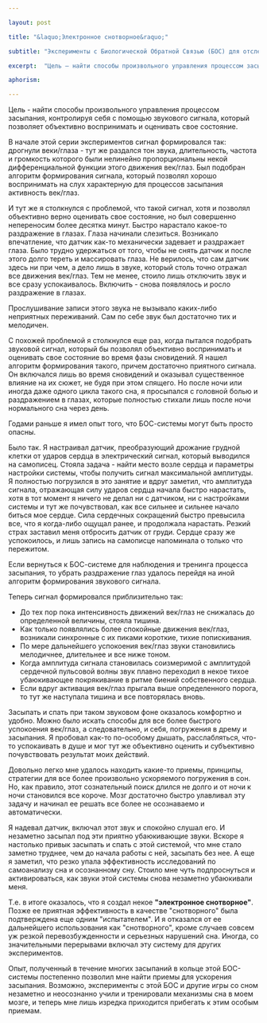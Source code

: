 ```yaml
---

layout: post

title: "&laquo;Электронное снотворное&raquo;" 

subtitle: "Эксперименты с Биологической Обратной Связью (БОС) для отслеживания и тренинга процесса засыпания. "

excerpt:  "Цель – найти способы произвольного управления процессом засыпания, контролируя себя с помощью звукового сигнала, который позволяет объективно воспринимать и оценивать свое состояние.  Годами раньше я имел опыт того, что БОС-системы могут быть просто опасны"

aphorism:

---
```


Цель - найти способы произвольного управления процессом засыпания, контролируя себя с помощью звукового сигнала, который позволяет объективно воспринимать и оценивать свое состояние.

В начале этой серии экспериментов сигнал формировался так: дрогнули веки/глаза - тут же раздался тон звука, длительность, частота и громкость которого были нелинейно пропорциональны некой дифференциальной функции этого движения век/глаз. Был подобран алгоритм формирования сигнала, который позволял хорошо воспринимать на слух характерную для процессов засыпания активность век/глаз.

И тут же я столкнулся с проблемой, что такой сигнал, хотя и позволял объективно верно оценивать свое состояние, но был совершенно непереносим более десятка минут. Быстро нарастало какое-то раздражение в глазах. Глаза начинали слезиться. Возникало впечатление, что датчик как-то механически задевает и раздражает глаза. Было трудно удержаться от того, чтобы не снять датчик и после этого долго тереть и массировать глаза. Не верилось, что сам датчик здесь ни при чем, а дело лишь в звуке, который столь точно отражал все движения век/глаз. Тем не менее, стоило лишь отключить звук и все сразу успокаивалось. Включить - снова появлялось и росло раздражение в глазах.

Прослушивание записи этого звука не вызывало каких-либо неприятных переживаний. Сам по себе звук был достаточно тих и мелодичен.

С похожей проблемой я столкнулся еще раз, когда пытался подобрать звуковой сигнал, который бы позволял объективно воспринимать и оценивать свое состояние во время фазы сновидений. Я нашел алгоритм формирования такого, причем достаточно приятного сигнала. Он включался лишь во время сновидений и оказывал существенное влияние на их сюжет, не будя при этом спящего. Но после ночи или иногда даже одного цикла такого сна, я просыпался с головной болью и раздражением в глазах, которые полностью стихали лишь после ночи нормального сна через день.

Годами раньше я имел опыт того, что БОС-системы могут быть просто опасны.

Было так. Я настраивал датчик, преобразующий дрожание грудной клетки от ударов сердца в электрический сигнал, который выводился на самописец. Стояла задача - найти место возле сердца и параметры настройки системы, чтобы получить сигнал максимальной амплитуды. Я полностью погрузился в это занятие и вдруг заметил, что амплитуда сигнала, отражающая силу ударов сердца начала быстро нарастать, хотя в тот момент я ничего не делал ни с датчиком, ни с настройками системы и тут же почувствовал, как все сильнее и сильнее начало биться мое сердце. Сила сердечных сокращений быстро превысила все, что я когда-либо ощущал ранее, и продолжала нарастать. Резкий страх заставил меня отбросить датчик от груди. Сердце сразу же успокоилось, и лишь запись на самописце напоминала о только что пережитом.

Если вернуться к БОС-системе для наблюдения и тренинга процесса засыпания, то убрать раздражение глаз удалось перейдя на иной алгоритм формирования звукового сигнала.

Теперь сигнал формировался приблизительно так:

+ До тех пор пока интенсивность движений век/глаз не снижалась до определенной величины, стояла тишина.
+ Как только появлялись более спокойные движения век/глаз, возникали синхронные с их пиками короткие, тихие попискивания.
+ По мере дальнейшего успокоения век/глаз звуки становились мелодичнее, длительнее и все ниже тоном.
+ Когда амплитуда сигнала становилась соизмеримой с амплитудой сердечной пульсовой волны звук плавно переходил в некое тихое убаюкивающее покрякивание в ритме биений собственного сердца.
+ Если вдруг активация век/глаз прыгала выше определенного порога, то тут же наступала тишина и все повторялась вновь.

Засыпать и спать при таком звуковом фоне оказалось комфортно и удобно. Можно было искать способы для все более быстрого успокоения век/глаз, а следовательно, и себя, погружения в дрему и засыпания. Я пробовал как-то по-особому дышать, расслабляться, что-то успокаивать в душе и мог тут же объективно оценить и субъективно почувствовать результат моих действий.

Довольно легко мне удалось находить какие-то приемы, принципы, стратегии для все более произвольно ускоряемого погружения в сон. Но, как правило, этот сознательный поиск длился не долго и от ночи к ночи становился все короче. Мозг достаточно быстро улавливал эту задачу и начинал ее решать все более не осознаваемо и автоматически.

Я надевал датчик, включал этот звук и спокойно слушал его. И незаметно засыпал под эти приятно убаюкивающие звуки. Вскоре я настолько привык засыпать и спать с этой системой, что мне стало заметно труднее, чем до начала работы с ней, засыпать без нее. А еще я заметил, что резко упала эффективность исследований по самоанализу сна и осознанному сну. Стоило мне чуть подпроснуться и активироваться, как звуки этой системы снова незаметно убаюкивали меня. 

Т.е. в итоге оказалось, что я создал некое **"электронное снотворное"**. Позже ее приятная эффективность в качестве "снотворного" была подтверждена еще одним "испытателем". И я отказался от ее дальнейшего использования как "снотворного", кроме случаев совсем уж резкой перевозбужденности и серьезных нарушений сна. Иногда, со значительными перерывами включал эту систему для других экспериментов.

Опыт, полученный в течение многих засыпаний в кольце этой БОС-системы постепенно позволил мне найти приемы для ускорения засыпания. Возможно, эксперименты с этой БОС и другие игры со сном незаметно и неосознанно учили и тренировали механизмы сна в моем мозге, и теперь мне лишь изредка приходится прибегать к этим особым приемам.

